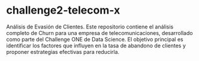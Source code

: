 # challenge2-telecom-x
Análisis de Evasión de Clientes. Este repositorio contiene el análisis completo de Churn para una empresa de telecomunicaciones, desarrollado como parte del Challenge ONE de Data Science. El objetivo principal es identificar los factores que influyen en la tasa de abandono de clientes y proponer estrategias efectivas para reducirla.
